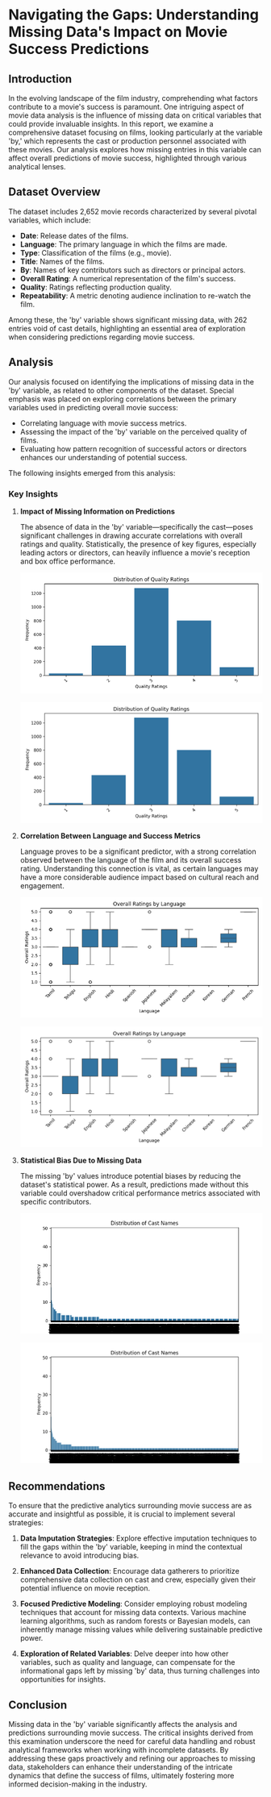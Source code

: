 # Navigating the Gaps: Understanding Missing Data's Impact on Movie Success Predictions

## Introduction

In the evolving landscape of the film industry, comprehending what factors contribute to a movie's success is paramount. One intriguing aspect of movie data analysis is the influence of missing data on critical variables that could provide invaluable insights. In this report, we examine a comprehensive dataset focusing on films, looking particularly at the variable 'by,' which represents the cast or production personnel associated with these movies. Our analysis explores how missing entries in this variable can affect overall predictions of movie success, highlighted through various analytical lenses.

## Dataset Overview

The dataset includes 2,652 movie records characterized by several pivotal variables, which include:

- **Date**: Release dates of the films.
- **Language**: The primary language in which the films are made.
- **Type**: Classification of the films (e.g., movie).
- **Title**: Names of the films.
- **By**: Names of key contributors such as directors or principal actors.
- **Overall Rating**: A numerical representation of the film's success.
- **Quality**: Ratings reflecting production quality.
- **Repeatability**: A metric denoting audience inclination to re-watch the film.

Among these, the 'by' variable shows significant missing data, with 262 entries void of cast details, highlighting an essential area of exploration when considering predictions regarding movie success.

## Analysis

Our analysis focused on identifying the implications of missing data in the 'by' variable, as related to other components of the dataset. Special emphasis was placed on exploring correlations between the primary variables used in predicting overall movie success:
- Correlating language with movie success metrics.
- Assessing the impact of the 'by' variable on the perceived quality of films.
- Evaluating how pattern recognition of successful actors or directors enhances our understanding of potential success.

The following insights emerged from this analysis:

### Key Insights

1. **Impact of Missing Information on Predictions**

   The absence of data in the 'by' variable—specifically the cast—poses significant challenges in drawing accurate correlations with overall ratings and quality. Statistically, the presence of key figures, especially leading actors or directors, can heavily influence a movie's reception and box office performance.

   ![Graph 1](./graph_1.png)

   ![Quality Ratings Distribution](quality_distribution.png)

2. **Correlation Between Language and Success Metrics**

   Language proves to be a significant predictor, with a strong correlation observed between the language of the film and its overall success rating. Understanding this connection is vital, as certain languages may have a more considerable audience impact based on cultural reach and engagement.

   ![Graph 2](./graph_2.png)

   ![Language Success Correlation](language_success_correlation.png)

3. **Statistical Bias Due to Missing Data**

   The missing 'by' values introduce potential biases by reducing the dataset's statistical power. As a result, predictions made without this variable could overshadow critical performance metrics associated with specific contributors.

   ![Graph 3](./graph_3.png)

   ![Cast Distribution](cast_distribution.png)

## Recommendations

To ensure that the predictive analytics surrounding movie success are as accurate and insightful as possible, it is crucial to implement several strategies:

1. **Data Imputation Strategies**: Explore effective imputation techniques to fill the gaps within the 'by' variable, keeping in mind the contextual relevance to avoid introducing bias.

2. **Enhanced Data Collection**: Encourage data gatherers to prioritize comprehensive data collection on cast and crew, especially given their potential influence on movie reception.

3. **Focused Predictive Modeling**: Consider employing robust modeling techniques that account for missing data contexts. Various machine learning algorithms, such as random forests or Bayesian models, can inherently manage missing values while delivering sustainable predictive power.

4. **Exploration of Related Variables**: Delve deeper into how other variables, such as quality and language, can compensate for the informational gaps left by missing 'by' data, thus turning challenges into opportunities for insights.

## Conclusion

Missing data in the 'by' variable significantly affects the analysis and predictions surrounding movie success. The critical insights derived from this examination underscore the need for careful data handling and robust analytical frameworks when working with incomplete datasets. By addressing these gaps proactively and refining our approaches to missing data, stakeholders can enhance their understanding of the intricate dynamics that define the success of films, ultimately fostering more informed decision-making in the industry.
